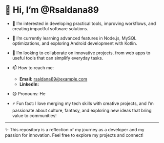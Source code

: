# 👋 Hi, I’m @Rsaldana89  

- 👀 I’m interested in developing practical tools, improving workflows, and creating impactful software solutions.  
- 🌱 I’m currently learning advanced features in Node.js, MySQL optimizations, and exploring Android development with Kotlin.  
- 💞️ I’m looking to collaborate on innovative projects, from web apps to useful tools that can simplify everyday tasks.  
- 📫 How to reach me:  
  - **Email:** rsaldana89@example.com  
  - **LinkedIn:** 
  
- 😄 Pronouns: He  
- ⚡ Fun fact: I love merging my tech skills with creative projects, and I’m passionate about culture, fantasy, and exploring new ideas that bring value to communities!  

---

✨ This repository is a reflection of my journey as a developer and my passion for innovation. Feel free to explore my projects and connect!  

